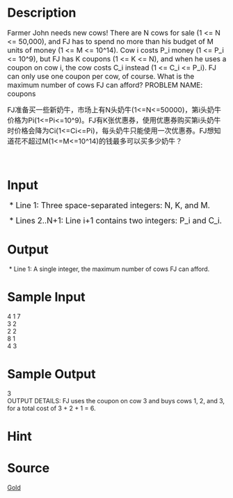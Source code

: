 
# Description

<div class="content"><p><span style="font-size: medium">Farmer John needs new cows! There are N cows for sale (1 &lt;= N &lt;= 50,000), and FJ has to spend no more than his budget of M units of money (1 &lt;= M &lt;= 10^14). Cow i costs P_i money (1 &lt;= P_i &lt;= 10^9), but FJ has K coupons (1 &lt;= K &lt;= N), and when he uses a coupon on cow i, the cow costs C_i instead (1 &lt;= C_i &lt;= P_i). FJ can only use one coupon per cow, of course. What is the maximum number of cows FJ can afford? PROBLEM NAME: coupons</span></p>
<p><span style="font-size: medium">FJ准备买一些新奶牛，市场上有N头奶牛(1&lt;=N&lt;=50000)，第i头奶牛价格为Pi(1&lt;=Pi&lt;=10^9)。FJ有K张优惠券，使用优惠券购买第i头奶牛时价格会降为Ci(1&lt;=Ci&lt;=Pi)，每头奶牛只能使用一次优惠券。FJ想知道花不超过M(1&lt;=M&lt;=10^14)的钱最多可以买多少奶牛？<br/>
</span></p>
<p><span style="font-size: medium"> </span></p></div>

# Input

<div class="content"><p><font size="4"> * Line 1: Three space-separated integers: N, K, and M.</font></p>
<p><font size="4"> * Lines 2..N+1: Line i+1 contains two integers: P_i and C_i. </font></p></div>

# Output

<div class="content"><p> * Line 1: A single integer, the maximum number of cows FJ can afford. </p></div>

# Sample Input

<div class="content"><span class="sampledata">4 1 7<br/>
3 2<br/>
2 2<br/>
8 1<br/>
4 3<br/>
</span></div>

# Sample Output

<div class="content"><span class="sampledata"> 3<br/>
 OUTPUT DETAILS: FJ uses the coupon on cow 3 and buys cows 1, 2, and 3, for a total cost of 3 + 2 + 1 = 6.</span></div>

# Hint

<div class="content"><p></p></div>

# Source

<div class="content"><p><a href="problemset.php?search=Gold">Gold</a></p></div>

